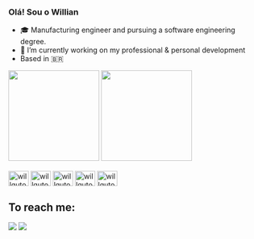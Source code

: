 ### Olá! Sou o Willian 

- 🎓 Manufacturing engineer and pursuing a software engineering degree.
- 🔭 I’m currently working on my professional & personal development 
- Based in 🇧🇷

<div>
  <img height="180em" src="https://github-readme-stats.vercel.app/api?username=willguto&show_icons=true&theme=nightowl&include_all_commits=true&count_private=true"/>
  <img height="180em" src="https://github-readme-stats.vercel.app/api/top-langs/?username=willguto&layout=compact&langs_count=16&theme=nightowl"/>
</div>
  
  
<div style="display: inline_block"><br>
  <img align="center" alt="willguto-HTML" height="30" width="40" src="https://cdn.jsdelivr.net/gh/devicons/devicon/icons/html5/html5-original.svg">
  <img align="center" alt="willguto-HTML" height="30" width="40" src="https://cdn.jsdelivr.net/gh/devicons/devicon/icons/css3/css3-original.svg">
  <img align="center" alt="willguto-HTML" height="30" width="40" src="https://cdn.jsdelivr.net/gh/devicons/devicon/icons/javascript/javascript-original.svg">
  <img align="center" alt="willguto-HTML" height="30" width="40" src="https://cdn.jsdelivr.net/gh/devicons/devicon/icons/java/java-original.svg">
  <img align="center" alt="willguto-HTML" height="30" width="40" src="https://cdn.jsdelivr.net/gh/devicons/devicon/icons/python/python-original.svg">
</div>
  
  
##

## To reach me:

<div> 
  <a href="www.linkedin.com/in/willian-a-r-santos/" target="_blank"><img src="https://img.shields.io/badge/LinkedIn-0077B5?style=for-the-badge&logo=linkedin&logoColor=white" target="_blank"></a>
  <a href="https://www.instagram.com/gutosantos_hey/" target="_blank"><img src="https://img.shields.io/badge/Instagram-E4405F?style=for-the-badge&logo=instagram&logoColor=white" target="_blank"></a>
</div>
 
